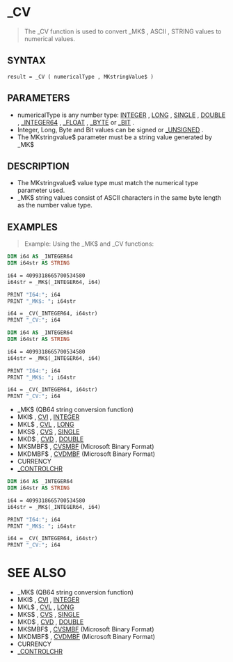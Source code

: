 # _CV
> The _CV function is used to convert _MK$ , ASCII , STRING values to numerical values.

## SYNTAX
`result = _CV ( numericalType , MKstringValue$ )`

## PARAMETERS
* numericalType is any number type: [INTEGER](INTEGER.md) , [LONG](LONG.md) , [SINGLE](SINGLE.md) , [DOUBLE](DOUBLE.md) , [_INTEGER64](_INTEGER64.md) , [_FLOAT](_FLOAT.md) , [_BYTE](_BYTE.md) or [_BIT](_BIT.md) .
* Integer, Long, Byte and Bit values can be signed or [_UNSIGNED](_UNSIGNED.md) .
* The MKstringvalue$ parameter must be a string value generated by _MK$


## DESCRIPTION
* The MKstringvalue$ value type must match the numerical type parameter used.
* _MK$ string values consist of ASCII characters in the same byte length as the number value type.


## EXAMPLES
> Example: Using the _MK$ and _CV functions:

```vb
DIM i64 AS _INTEGER64
DIM i64str AS STRING

i64 = 4099318665700534580
i64str = _MK$(_INTEGER64, i64)

PRINT "I64:"; i64
PRINT "_MK$: "; i64str

i64 = _CV(_INTEGER64, i64str)
PRINT "_CV:"; i64
```


```vb
DIM i64 AS _INTEGER64
DIM i64str AS STRING

i64 = 4099318665700534580
i64str = _MK$(_INTEGER64, i64)

PRINT "I64:"; i64
PRINT "_MK$: "; i64str

i64 = _CV(_INTEGER64, i64str)
PRINT "_CV:"; i64
```

* _MK$ (QB64 string conversion function)
* MKI$ , [CVI](CVI.md) , [INTEGER](INTEGER.md)
* MKL$ , [CVL](CVL.md) , [LONG](LONG.md)
* MKS$ , [CVS](CVS.md) , [SINGLE](SINGLE.md)
* MKD$ , [CVD](CVD.md) , [DOUBLE](DOUBLE.md)
* MKSMBF$ , [CVSMBF](CVSMBF.md) (Microsoft Binary Format)
* MKDMBF$ , [CVDMBF](CVDMBF.md) (Microsoft Binary Format)
* CURRENCY
* [_CONTROLCHR](_CONTROLCHR.md)

```vb
DIM i64 AS _INTEGER64
DIM i64str AS STRING

i64 = 4099318665700534580
i64str = _MK$(_INTEGER64, i64)

PRINT "I64:"; i64
PRINT "_MK$: "; i64str

i64 = _CV(_INTEGER64, i64str)
PRINT "_CV:"; i64
```



# SEE ALSO
* _MK$ (QB64 string conversion function)
* MKI$ , [CVI](CVI.md) , [INTEGER](INTEGER.md)
* MKL$ , [CVL](CVL.md) , [LONG](LONG.md)
* MKS$ , [CVS](CVS.md) , [SINGLE](SINGLE.md)
* MKD$ , [CVD](CVD.md) , [DOUBLE](DOUBLE.md)
* MKSMBF$ , [CVSMBF](CVSMBF.md) (Microsoft Binary Format)
* MKDMBF$ , [CVDMBF](CVDMBF.md) (Microsoft Binary Format)
* CURRENCY
* [_CONTROLCHR](_CONTROLCHR.md)

